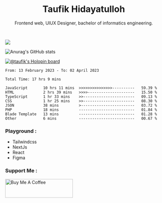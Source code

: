 
<h1 align="center">
  <b>Taufik Hidayatulloh</b>
</h1>
<p align="center">
   Frontend web, UIUX Designer, bachelor of informatics engineering.
 </p>
<br/>


![](https://komarev.com/ghpvc/?username=Taufik-H&color=red)

![Anurag's GitHub stats](https://github-readme-stats.vercel.app/api?username=Taufik-H&show_icons=true&theme=dracula&border_radius=5)



[![@taufik's Holopin board](https://holopin.me/taufik)](https://holopin.io/@taufik)

<!--START_SECTION:waka-->

```text
From: 13 February 2023 - To: 02 April 2023

Total Time: 17 hrs 9 mins

JavaScript       10 hrs 11 mins  >>>>>>>>>>>>>>>----------   59.39 %
HTML             2 hrs 39 mins   >>>>---------------------   15.50 %
TypeScript       1 hr 33 mins    >>-----------------------   09.13 %
CSS              1 hr 25 mins    >>-----------------------   08.30 %
JSON             38 mins         >------------------------   03.72 %
PHP              18 mins         -------------------------   01.84 %
Blade Template   13 mins         -------------------------   01.28 %
Other            6 mins          -------------------------   00.67 %
```

<!--END_SECTION:waka-->
### Playground :
- Tailwindcss
- NextJs
- React
- Figma

### Support Me :
<a href="https://www.buymeacoffee.com/opik" target="_blank"><img src="https://cdn.buymeacoffee.com/buttons/v2/default-yellow.png" alt="Buy Me A Coffee" style="height: 60px !important;width: 217px !important;" ></a>
